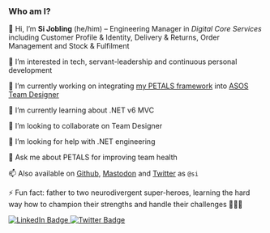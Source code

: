 <!--
**asos-simonjobling/asos-simonjobling** is a ✨ _special_ ✨ repository because its `README.md` (this file) appears on your GitHub profile.
-->

### Who am I?

👋 
Hi, I’m **Si Jobling** (he/him) – Engineering Manager in _Digital Core Services_ including Customer Profile & Identity, Delivery & Returns, Order Management and Stock & Fulfilment
 
👀 
I’m interested in tech, servant-leadership and continuous personal development


🔭
I’m currently working on integrating [my PETALS framework](https://petals.team) into [ASOS Team Designer](https://team-designer.asosdevelopment.com/)

🌱
I’m currently learning about .NET v6 MVC

💞️
I’m looking to collaborate on Team Designer

🤔
I’m looking for help with .NET engineering

💬
Ask me about PETALS for improving team health

📫
Also available on [Github](https://github.com/si), [Mastodon](https://managingengineers.net/@Si) and [Twitter](https://twitter.com/si) as `@si`

⚡
Fun fact: father to two neurodivergent super-heroes, learning the hard way how to champion their strengths and handle their challenges 🦸🦸‍♀️


<div id="badges">
  <a href="https://linkedin.com/in/sijobling">
    <img src="https://img.shields.io/badge/LinkedIn-blue?style=for-the-badge&logo=linkedin&logoColor=white" alt="LinkedIn Badge"/>
  </a>
  <a href="https://twitter.com/si">
    <img src="https://img.shields.io/badge/Twitter-blue?style=for-the-badge&logo=twitter&logoColor=white" alt="Twitter Badge"/>
  </a>
</div>
